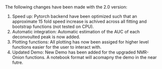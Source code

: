 The following changes have been made with the 2.0 version:
1) Speed up: Pytorch backend have been optimized such that an approximate 15 fold speed increase is achived across all fitting and bootstrap functions (not tested on CPU).
2) Automatic integration: Automatic estimation of the AUC of each deconvoulted peak is now added.
3) Plotting functions: All plotting has now been assiged for higher level functions easier for the user to interact with.
4) Updated Demo: New Demo has been added for the upgraded NMR-Onion functions. A notebook format will acomapny the demo in the near futre. 
